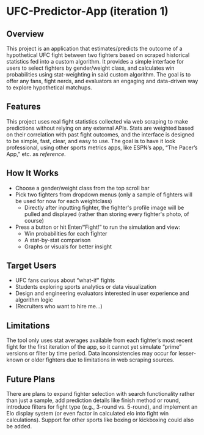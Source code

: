 # UFC-Predictor-App (iteration 1)

## Overview
This project is an application that estimates/predicts the outcome of a hypothetical UFC fight between two fighters based on scraped historical statistics fed into a custom algorithm. It provides a simple interface for users to select fighters by gender/weight class, and calculates win probabilities using stat-weighting in said custom algorithm. The goal is to offer any fans, fight nerds, and evaluators an engaging and data-driven way to explore hypothetical matchups.

## Features
This project uses real fight statistics collected via web scraping to make predictions without relying on any external APIs. Stats are weighted based on their correlation with past fight outcomes, and the interface is designed to be simple, fast, clear, and easy to use. The goal is to have it look professional, using other sports metrics apps, like ESPN’s app, “The Pacer’s App,” etc. as *reference*.

## How It Works
- Choose a gender/weight class from the top scroll bar  
- Pick two fighters from dropdown menus (only a sample of fighters will be used for now for each weightclass)
  - Directly after inputting fighter, the fighter's profile image will be pulled and displayed (rather than storing every fighter's photo, of course)  
- Press a button or hit Enter/“Fight!” to run the simulation and view:  
  - Win probabilities for each fighter  
  - A stat-by-stat comparison  
  - Graphs or visuals for better insight  

## Target Users
- UFC fans curious about “what-if” fights  
- Students exploring sports analytics or data visualization  
- Design and engineering evaluators interested in user experience and algorithm logic  
- (Recruiters who want to hire me...)  

## Limitations
The tool only uses stat averages available from each fighter’s most recent fight for the first iteration of the app, so it cannot yet simulate “prime” versions or filter by time period. Data inconsistencies may occur for lesser-known or older fighters due to limitations in web scraping sources.

## Future Plans
There are plans to expand fighter selection with search functionality rather than just a sample, add prediction details like finish method or round, introduce filters for fight type (e.g., 3-round vs. 5-round), and implement an Elo display system (or even factor in calculated elo into fight win calculations). Support for other sports like boxing or kickboxing could also be added.
